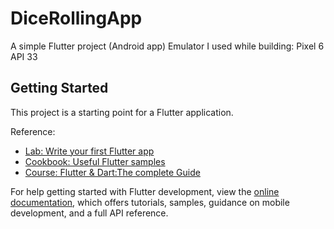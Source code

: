 # DiceRollingApp

A simple Flutter project (Android app)
Emulator I used while building: Pixel 6 API 33

## Getting Started

This project is a starting point for a Flutter application.

Reference:

- [Lab: Write your first Flutter app](https://docs.flutter.dev/get-started/codelab)
- [Cookbook: Useful Flutter samples](https://docs.flutter.dev/cookbook)
- [Course: Flutter & Dart:The complete Guide](https://www.udemy.com/course/learn-flutter-dart-to-build-ios-android-apps)

For help getting started with Flutter development, view the
[online documentation](https://docs.flutter.dev/), which offers tutorials,
samples, guidance on mobile development, and a full API reference.
